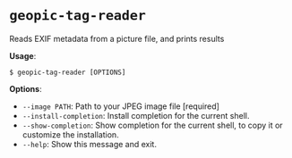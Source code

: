 # `geopic-tag-reader`

Reads EXIF metadata from a picture file, and prints results

**Usage**:

```console
$ geopic-tag-reader [OPTIONS]
```

**Options**:

* `--image PATH`: Path to your JPEG image file  [required]
* `--install-completion`: Install completion for the current shell.
* `--show-completion`: Show completion for the current shell, to copy it or customize the installation.
* `--help`: Show this message and exit.
